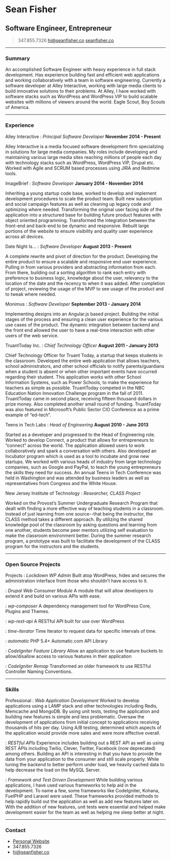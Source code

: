 # Sean Fisher
## Software Engineer, Entrepreneur

> 347.855.7326
> <hi@seanfisher.co>
> [seanfisher.co](http://seanfisher.co/)

------

### Summary

An accomplished Software Engineer with heavy experience in full stack development. Has experience building fast and efficient web applications and working collaboratively with a team in software engineering. Currently a software developer at Alley Interactive, working with large media clients to build innovative solutions to their problems. At Alley, I have worked with software stacks such as WordPress and WordPress VIP to build scalable websites with millions of viewers around the world. Eagle Scout, Boy Scouts of America.

------

### Experience

Alley Interactive
: *Principal Software Developer*
__November 2014 - Present__

  Alley Interactive is a media focused software development firm specializing in solutions for large media companies. My roles include developing and maintaining various large media sites reaching millions of people each day with technology stacks such as WordPress, WordPress VIP, Drupal etc. Worked with Agile and SCRUM based processes using JIRA and Redmine tools.

ImageBrief
: *Software Developer*
__January 2014 - November 2014__

  Inheriting a young startup code base, worked to develop and implement development procedures to scale the product team. Built new subscription and social campaign features as well as cleaning up legacy code and optimizing where needed. Transforming the original user facing side of the application into a structured base for building future product features with object oriented programming. Transformed the integration between the front-end and back-end to be dynamic and responsive. Rebuilt large portions of the website to ensure visibility and quality user experience across all devices.

Date Night Is...
: *Software Developer*
__August 2013 - Present__

  A complete rewrite and pivot of direction for the product. Developing the entire product to ensure a scalable and responsive end user experience. Pulling in from various providers and abstracting information from each. From there, building out a sorting algorithm to rank each entry with preference to business logic, knowledge about the user, relevancy to the location of the date and the recency to when it was added. After completion of project, reviewing the usage of the MVP to see usage of the product and to tweak where needed.

Monimus
: *Software Developer*
__September 2013 - January 2014__

  Implementing designs into an Angular.js based project. Building the initial stages of the process and ensuring a clean user experience for the various use cases of the product. The dynamic integration between backend and the front end allowed the user to have a real-time interaction with other users of the web service.

TruantToday Inc.
: *Chief Technology Officer*
__August 2011 - January 2013__

  Chief Technology Officer for Truant Today, a startup that keeps students in the classroom. Developed the entire web application that allows teachers, school administrators, and other school officials to notify parents/guardians when a student is absent or when other important events have occurred regarding their student. This application works with other School Information Systems, such as Power Schools, to make the experience for teachers as simple as possible. TruantToday competed in the NBC Education Nation Innovation Challenge program in the fall of 2011. TruantToday came in second place, receiving fifteen thousand dollars in prize money. Also completed another small round of funding. TruantToday was also featured in Microsoft’s Public Sector CIO Conference as a prime example of “ed-tech”.


Teens in Tech Labs
: *Head of Engineering*
__August 2010 - June 2013__

  Started as a developer and progressed to the Head of Engineering role. Worked to develop Connect, a product that allows for entrepreneurs to “connect” across the world. The application allowed users to work collaboratively and spark a conversation with others. Also developed an Incubator program which is used as a tool to incubate and grow new startups. We worked with various heads of industry from large technology companies, such as Google and PayPal, to teach the young entrepreneurs the skills they need for success. An annual Teens in Tech Conference was held in Washington and was attended by business leaders as well as representatives from Congress and the White House.

New Jersey Institute of Technology
: *Researcher, CLASS Project*

  Worked on the Provost’s Summer Undergraduate Research Program that dealt with finding a more effective way of teaching students in a classroom. Instead of just learning from one source--that being the instructor, the CLASS method takes a different approach. By utilizing the shared knowledge pool of the classroom by asking questions and learning from one another, students become peer mentors utilizing self evaluation to make the classroom environment better. During the summer research program, a prototype was built to facilitate the development of the CLASS program for the instructors and the students.


-----

### Open Source Projects

Projects
: *Lockdown WP Admin*
  Built atop WordPress, hides and secures the administration interface from those who shouldn’t have access to it.

: *Drupal Web Consumer Module*
  A module that will allow developers to extend it and build on various APIs with ease.

: *wp-composer*
  A dependency management tool for WordPress Core, Plugins and Themes.

: *wp-rest-api*
  A RESTful API built for use over WordPress

: *time-iterator*
  Time Iterator to request data for specific intervals of time.

: *automatic*
  PHP 5.4+ Automatic.com API Library

: *CodeIgniter Feature Library*
  Allow an application to use feature buckets to allow/disallow access to various features in their application

: *CodeIgniter Remap*
  Transformed an older framework to use RESTful Controller Naming Conventions.


------

### Skills

Professional
: *Web Application Development​*
  Worked to develop applications using a LAMP stack and other technologies including Redis, Memcache and MongoDB. By using unit tests, testing the application and building new features is simple and less problematic. Oversaw the development of applications from initial concept to applications receiving thousands of hits per day. Using A/B testing, determined which aspects of the application would provide more sales and were more effective overall.


: *RESTful APIs​*
  Experience includes building out a REST API as well as using REST APIs including Twilio, Clever, Twitter, Facebook (now deprecated) among others. Building an API is interesting in that you have to provide the data from your application to the consumer and still scale properly. While tuning the backend to better perform under load, we heavily cached data to help decrease the load on the MySQL Server.

: *Framework and Test Driven Development​*
  While building various applications, I have used various frameworks to help aid in the development. To name a few, some frameworks like CodeIgniter, Kohana, FuelPHP and Laravel were used. These frameworks provided methods to help rapidly build out the application as well as add new features later on. With the addition of new features, unit tests were essential and helped make development easier for the team as well as helping me sleep better at night.

------

### Contact

- [Personal Website](http://seanfisher.co)
- 347.855.7326
- <hi@seanfisher.co>
